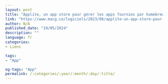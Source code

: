 ```yaml
---
layout: post
title: "Applite, un app store pour gérer les apps fournies par homebrew cask"
link: "https://www.macg.co/logiciels/2023/08/applite-un-app-store-pour-gerer-les-apps-fournies-par-homebrew-cask-138617"
author: N/A
published_date: "19/05/2024"
description: ""
language: fr
categories:
- Liens

tags:
- "App"

og-tags: "App"
permalink: /:categories/:year/:month/:day/:title/
---
```

